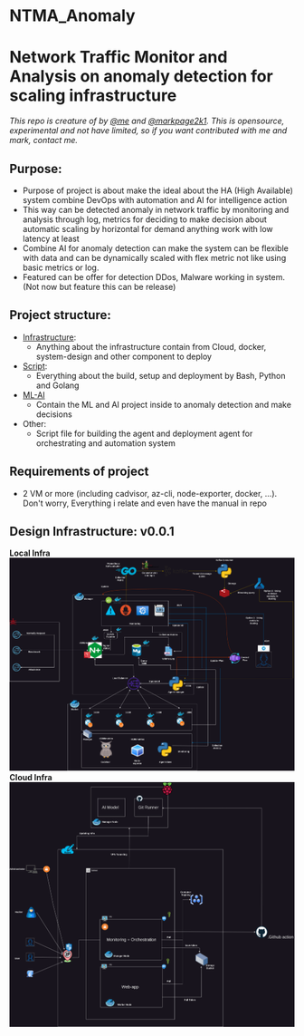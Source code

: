 # NTMA_Anomaly
# Network Traffic Monitor and Analysis on anomaly detection for scaling infrastructure

*This repo is creature of by [@me](https://github.com/Xeus-Territory) and [@markpage2k1](https://github.com/MarkPage2k1). This is opensource, experimental and not have limited, so if you want contributed with me and mark, contact me.*

## Purpose:
- Purpose of project is about make the ideal about the HA (High Available) system combine DevOps with automation and AI for intelligence action
- This way can be detected anomaly in network traffic by monitoring and analysis through log, metrics for deciding to make decision about automatic scaling by horizontal for demand anything work with low latency at least
- Combine AI for anomaly detection can make the system can be flexible with data and can be dynamically scaled with flex metric not like using basic metrics or log.
- Featured can be offer for detection DDos, Malware working in system. (Not now but feature this can be release)

## Project structure: <br>
- [Infrastructure](./Infrastructure/README.md):
    - Anything about the infrastructure contain from Cloud, docker, system-design and other component to deploy 
- [Script](./Script/README.md):
    - Everything about the build, setup and deployment by Bash, Python and Golang
- [ML-AI](./ML-AI/README.md)
    - Contain the ML and AI project inside to anomaly detection and make decisions
- Other:
    - Script file for building the agent and deployment agent for orchestrating and automation system

## Requirements of project
- 2 VM or more (including cadvisor, az-cli, node-exporter, docker, ...). Don't worry, Everything i relate and even have the manual in repo

## Design Infrastructure: v0.0.1 <br>
**Local Infra** <br>
![Alt text](Infrastructure/design/LocalInfra.drawio.png) <br>
**Cloud Infra** <br>
![Alt text](Infrastructure/design/CloudInfra.drawio.png)